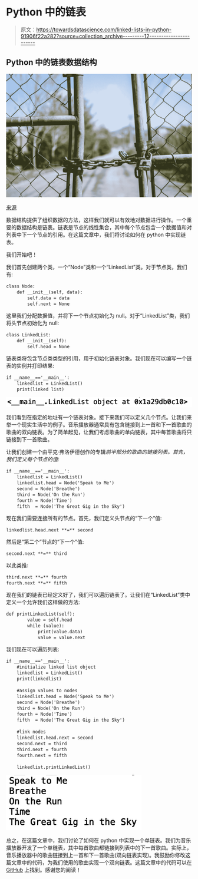 # Python 中的链表

> 原文：<https://towardsdatascience.com/linked-lists-in-python-91906f22a282?source=collection_archive---------12----------------------->

## Python 中的链表数据结构

![](img/e031b105ee9d779e3d6a3b2c4b834186.png)

[来源](https://www.pexels.com/photo/cyclone-fence-in-shallow-photography-951408/)

数据结构提供了组织数据的方法，这样我们就可以有效地对数据进行操作。一个重要的数据结构是链表。链表是节点的线性集合，其中每个节点包含一个数据值和对列表中下一个节点的引用。在这篇文章中，我们将讨论如何在 python 中实现链表。

我们开始吧！

我们首先创建两个类，一个“Node”类和一个“LinkedList”类。对于节点类，我们有:

```
class Node: 
    def __init__(self, data): 
        self.data = data 
        self.next = None
```

这里我们分配数据值，并将下一个节点初始化为 null。对于“LinkedList”类，我们将头节点初始化为 null:

```
class LinkedList: 
    def __init__(self):  
        self.head = None
```

链表类将包含节点类类型的引用，用于初始化链表对象。我们现在可以编写一个链表的实例并打印结果:

```
if __name__=='__main__':
    linkedlist = LinkedList()
    print(linked list)
```

![](img/e0fba6417f4c26d2afb0363327365318.png)

我们看到在指定的地址有一个链表对象。接下来我们可以定义几个节点。让我们来举一个现实生活中的例子。音乐播放器通常具有包含链接到上一首和下一首歌曲的歌曲的双向链表。为了简单起见，让我们考虑歌曲的单向链表，其中每首歌曲将只链接到下一首歌曲。

让我们创建一个由平克·弗洛伊德创作的专辑*前半部分的歌曲的链接列表。首先，我们定义每个节点的值:*

```
if __name__=='__main__':
    linkedlist = LinkedList()
    linkedlist.head = Node('Speak to Me') 
    second = Node('Breathe') 
    third = Node('On the Run') 
    fourth = Node('Time') 
    fifth  = Node('The Great Gig in the Sky')
```

现在我们需要连接所有的节点。首先，我们定义头节点的“下一个”值:

```
linkedlist.head.next **=** second
```

然后是“第二个”节点的“下一个”值:

```
second.next **=** third
```

以此类推:

```
third.next **=** fourth
fourth.next **=** fifth
```

现在我们的链表已经定义好了，我们可以遍历链表了。让我们在“LinkedList”类中定义一个允许我们这样做的方法:

```
def printLinkedList(self): 
        value = self.head 
        while (value): 
            print(value.data) 
            value = value.next
```

我们现在可以遍历列表:

```
if __name__=='__main__':
    #initialize linked list object
    linkedlist = LinkedList()
    print(linkedlist)

    #assign values to nodes 
    linkedlist.head = Node('Speak to Me') 
    second = Node('Breathe') 
    third = Node('On the Run') 
    fourth = Node('Time') 
    fifth  = Node('The Great Gig in the Sky') 

    #link nodes
    linkedlist.head.next = second
    second.next = third
    third.next = fourth
    fourth.next = fifth

    linkedlist.printLinkedList()
```

![](img/25d223ef0580042731a93ae65b1931e3.png)

总之，在这篇文章中，我们讨论了如何在 python 中实现一个单链表。我们为音乐播放器开发了一个单链表，其中每首歌曲都链接到列表中的下一首歌曲。实际上，音乐播放器中的歌曲链接到上一首和下一首歌曲(双向链表实现)。我鼓励你修改这篇文章中的代码，为我们使用的歌曲实现一个双向链表。这篇文章中的代码可以在 [GitHub](https://github.com/spierre91/medium_data_structures_and_algorithms/blob/master/python_linked_list.py) 上找到。感谢您的阅读！